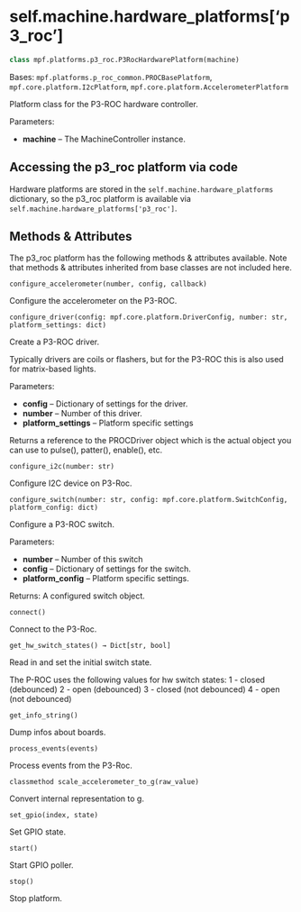 
# self.machine.hardware_platforms[‘p3_roc’]

``` python
class mpf.platforms.p3_roc.P3RocHardwarePlatform(machine)
```

Bases: `mpf.platforms.p_roc_common.PROCBasePlatform`, `mpf.core.platform.I2cPlatform`, `mpf.core.platform.AccelerometerPlatform`

Platform class for the P3-ROC hardware controller.

Parameters:

* **machine** – The MachineController instance.

## Accessing the p3_roc platform via code

Hardware platforms are stored in the `self.machine.hardware_platforms` dictionary, so the p3_roc platform is available via `self.machine.hardware_platforms['p3_roc']`.

## Methods & Attributes

The p3_roc platform has the following methods & attributes available. Note that methods & attributes inherited from base classes are not included here.

`configure_accelerometer(number, config, callback)`

Configure the accelerometer on the P3-ROC.

`configure_driver(config: mpf.core.platform.DriverConfig, number: str, platform_settings: dict)`

Create a P3-ROC driver.

Typically drivers are coils or flashers, but for the P3-ROC this is also used for matrix-based lights.

Parameters:

* **config** – Dictionary of settings for the driver.
* **number** – Number of this driver.
* **platform_settings** – Platform specific settings

Returns a reference to the PROCDriver object which is the actual object you can use to pulse(), patter(), enable(), etc.

`configure_i2c(number: str)`

Configure I2C device on P3-Roc.

`configure_switch(number: str, config: mpf.core.platform.SwitchConfig, platform_config: dict)`

Configure a P3-ROC switch.

Parameters:

* **number** – Number of this switch
* **config** – Dictionary of settings for the switch.
* **platform_config** – Platform specific settings.

Returns: A configured switch object.

`connect()`

Connect to the P3-Roc.

`get_hw_switch_states() → Dict[str, bool]`

Read in and set the initial switch state.

The P-ROC uses the following values for hw switch states: 1 - closed (debounced) 2 - open (debounced) 3 - closed (not debounced) 4 - open (not debounced)

`get_info_string()`

Dump infos about boards.

`process_events(events)`

Process events from the P3-Roc.

`classmethod scale_accelerometer_to_g(raw_value)`

Convert internal representation to g.

`set_gpio(index, state)`

Set GPIO state.

`start()`

Start GPIO poller.

`stop()`

Stop platform.
